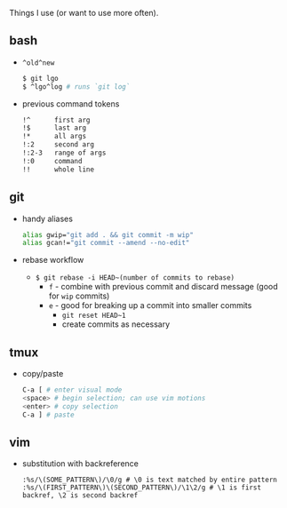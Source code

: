Things I use (or want to use more often).

## bash

* `^old^new`

  ```bash
  $ git lgo
  $ ^lgo^log # runs `git log`
  ```

* previous command tokens

  ```bash
  !^      first arg
  !$      last arg
  !*      all args
  !:2     second arg
  !:2-3   range of args
  !:0     command
  !!      whole line
  ```

## git

* handy aliases

  ```bash
  alias gwip="git add . && git commit -m wip"
  alias gcan!="git commit --amend --no-edit"
  ```

* rebase workflow

  * `$ git rebase -i HEAD~(number of commits to rebase)`
    * `f` - combine with previous commit and discard message (good for `wip` commits)
    * `e` - good for breaking up a commit into smaller commits
      * `git reset HEAD~1`
      * create commits as necessary

## tmux

* copy/paste

  ```bash
  C-a [ # enter visual mode
  <space> # begin selection; can use vim motions
  <enter> # copy selection
  C-a ] # paste
  ```

## vim

* substitution with backreference

  ```
  :%s/\(SOME_PATTERN\)/\0/g # \0 is text matched by entire pattern
  :%s/\(FIRST_PATTERN\)\(SECOND_PATTERN\)/\1\2/g # \1 is first backref, \2 is second backref
  ```

